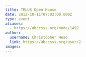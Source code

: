 ```yaml
---
title: TELUS Open House 
date: 2012-10-11T07:03:00.000Z
type: event
aliases:
  - https://ubccsss.org/node/1492
author:
  username: Christopher Head
  link: https://ubccsss.org/user/2
images:
---
```


